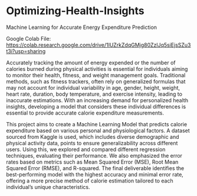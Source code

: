 # Optimizing-Health-Insights
Machine Learning for Accurate Energy Expenditure Prediction

Google Colab File: https://colab.research.google.com/drive/1lUZrkZdqGMjg80ZzlJq5siEjsSZu3t3i?usp=sharing

Accurately tracking the amount of energy expended or the number of calories burned during physical activities is essential for individuals aiming to monitor their health, fitness, and weight management goals. Traditional methods, such as fitness trackers, often rely on generalized formulas that may not account for individual variability in age, gender, height, weight, heart rate, duration, body temperature, and exercise intensity, leading to inaccurate estimations. With an increasing demand for personalized health insights, developing a model that considers these individual differences is essential to provide accurate calorie expenditure measurements.

This project aims to create a Machine Learning Model that predicts calorie expenditure based on various personal and physiological factors. A dataset sourced from Kaggle is used, which includes diverse demographic and physical activity data, points to ensure generalizability across different users. Using this, we explored and compared different regression techniques, evaluating their performance. We also emphasized the error rates based on metrics such as Mean Squared Error (MSE), Root Mean Squared Error (RMSE), and R-squared. The final deliverable identifies the best-performing model with the highest accuracy and minimal error rate, offering a more precise method of calorie estimation tailored to each individual’s unique characteristics.
